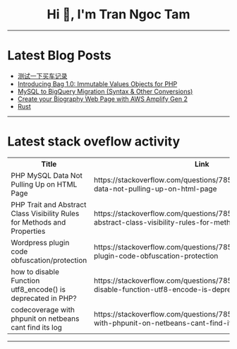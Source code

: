 <h1 align="center">Hi 👋, I'm Tran Ngoc Tam</h1>

---

# Latest Blog Posts 
<!-- BLOG-POST-LIST:START -->
- [测试一下买车记录](https://dev.to/mcxen/ce-shi-xia-mai-che-ji-lu-5dle)
- [Introducing Bag 1.0: Immutable Values Objects for PHP](https://dev.to/dshafik/introducing-bag-immutable-values-objects-for-php-gmj)
- [MySQL to BigQuery Migration &lpar;Syntax &amp; Other Conversions&rpar;](https://dev.to/charlottetowell/mysql-to-bigquery-migration-syntax-other-conversions-5bb)
- [Create your Biography Web Page with AWS Amplify Gen 2](https://dev.to/alejandro_castaneda/create-your-biography-web-page-with-aws-amplify-gen-2-41d8)
- [Rust](https://dev.to/zhangwuji/rust-cmh)
<!-- BLOG-POST-LIST:END -->

---

# Latest stack oveflow activity
<table>
  <tr><th>Title</th><th>Link</th></tr>
  <!-- STACKOVERFLOW:START --><tr><td>PHP MySQL Data Not Pulling Up on HTML Page</td><td>https://stackoverflow.com/questions/78501445/php-mysql-data-not-pulling-up-on-html-page</td></tr><tr><td>PHP Trait and Abstract Class Visibility Rules for Methods and Properties</td><td>https://stackoverflow.com/questions/78501280/php-trait-and-abstract-class-visibility-rules-for-methods-and-properties</td></tr><tr><td>Wordpress plugin code obfuscation/protection</td><td>https://stackoverflow.com/questions/78501156/wordpress-plugin-code-obfuscation-protection</td></tr><tr><td>how to disable Function utf8_encode&lpar;&rpar; is deprecated in PHP?</td><td>https://stackoverflow.com/questions/78501080/how-to-disable-function-utf8-encode-is-deprecated-in-php</td></tr><tr><td>codecoverage with phpunit on netbeans cant find its log</td><td>https://stackoverflow.com/questions/78501069/codecoverage-with-phpunit-on-netbeans-cant-find-its-log</td></tr><!-- STACKOVERFLOW:END -->
</table>

---


